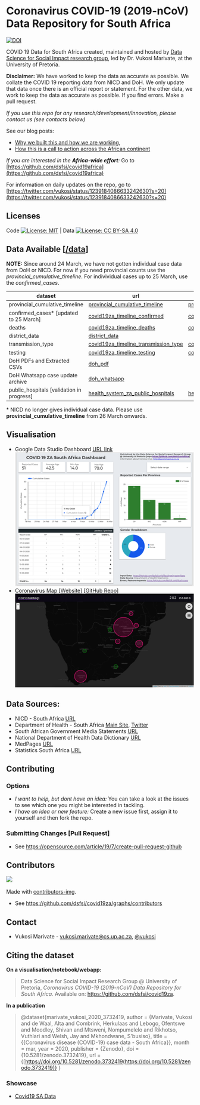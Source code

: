 # Coronavirus COVID-19 (2019-nCoV) Data Repository for South Africa

[![DOI](https://zenodo.org/badge/DOI/10.5281/zenodo.3732419.svg)](https://doi.org/10.5281/zenodo.3732419)

COVID 19 Data for South Africa created, maintained and hosted by [Data Science for Social Impact research group](https://dsfsi.github.io/), led by Dr. Vukosi Marivate, at the University of Pretoria. 

**Disclaimer:** We have worked to keep the data as accurate as possible. We collate the COVID 19 reporting data from NICD and DoH. We only update that data once there is an official report or statement. For the other data, we work to keep the data as accurate as possible. If you find errors. Make a pull request.

*If you use this repo for any research/development/innovation, please contact us (see contacts below)*

See our blog posts: 
* [Why we built this and how we are working](https://dsfsi.github.io/blog/covid19za-dashboard/),
* [How this is a call to action across the African continent](https://dsfsi.github.io/blog/covida19africa-call-to-action/)

*If you are interested in the **Africa-wide effort**:* Go to [https://github.com/dsfsi/covid19africa](https://github.com/dsfsi/covid19africa)

For information on daily updates on the repo, go to [https://twitter.com/vukosi/status/1239184086633242630?s=20](https://twitter.com/vukosi/status/1239184086633242630?s=20)

## Licenses

Code [![License: MIT](https://img.shields.io/badge/License-MIT-yellow.svg)](https://opensource.org/licenses/MIT)  | Data [![License: CC BY-SA 4.0](https://img.shields.io/badge/License-CC%20BY--SA%204.0-lightgrey.svg)](https://creativecommons.org/licenses/by-sa/4.0/)

## Data Available [[/data](/data)]

**NOTE:** Since around 24 March, we have not gotten individual case data from DoH or NICD. For now if you need provincial counts use the *provincial_cumulative_timeline*. For indivividual cases up to 25 March, use the *confirmed_cases*.

| dataset         | url | raw_url[file] |
|-----------------|-----|---------------|
| provincial_cumulative_timeline|  [provincial_cumulative_timeline](/data/covid19za_provincial_cumulative_timeline_confirmed.csv)   |       [provincial_cumulative_timeline.csv](https://raw.githubusercontent.com/dsfsi/covid19za/master/data/covid19za_provincial_cumulative_timeline_confirmed.csv)         |
| confirmed_cases* [updated to 25 March] |  [covid19za_timeline_confirmed](/data/covid19za_timeline_confirmed.csv)   |       [covid19za_timeline_confirmed.csv](https://raw.githubusercontent.com/dsfsi/covid19za/master/data/covid19za_timeline_confirmed.csv)         |
| deaths |  [covid19za_timeline_deaths](/data/covid19za_timeline_deaths.csv)   |       [covid19za_timeline_deaths.csv](https://raw.githubusercontent.com/dsfsi/covid19za/master/data/covid19za_timeline_deaths.csv)         |
| district_data |  [district_data](/data/district_data/)   |            |
| transmission_type |  [covid19za_timeline_transmission_type](/data/covid19za_timeline_transmission_type.csv)   |       [covid19za_timeline_transmission_type.csv](https://raw.githubusercontent.com/dsfsi/covid19za/master/data/covid19za_timeline_transmission_type.csv)         |
| testing |  [covid19za_timeline_testing](/data/covid19za_timeline_testing.csv)   |       [covid19za_timeline_testing.csv](https://raw.githubusercontent.com/dsfsi/covid19za/master/data/covid19za_timeline_testing.csv)         |
|   DoH PDFs and Extracted CSVs |  [doh_pdf](/data/doh_pdf)   |              |
|   DoH Whatsapp case update archive |  [doh_whatsapp](/data/doh_whatsapp)   |              |
|   public_hospitals [validation in progress] |  [health_system_za_public_hospitals](/data/health_system_za_public_hospitals.csv)   |         [health_system_za_public_hospitals.csv](https://raw.githubusercontent.com/dsfsi/covid19za/master/data/health_system_za_public_hospitals.csv)       |

\* NICD no longer gives individual case data. Please use **provincial_cumulative_timeline** from 26 March onwards.

## Visualisation
* Google Data Studio Dashboard [URL link](https://datastudio.google.com/reporting/1b60bdc7-bec7-44c9-ba29-be0e043d8534)
![Dashboard](/visualisation/dashboard.png)
* Coronavirus Map [[Website](https://coronamap.co.za)] [[GitHub Repo](https://github.com/JayWelsh/coronamap)]
![Dashboard](/visualisation/coronamap.png)
## Data Sources:
* NICD - South Africa [URL](http://www.nicd.ac.za/media/alerts/)
* Department of Health - South Africa [Main Site](http://www.health.gov.za/), [Twitter](https://twitter.com/HealthZA/)
* South African Government Media Statements [URL](https://www.gov.za/media-statements)
* National Department of Health Data Dictionary [URL](https://dd.dhmis.org/)
* MedPages [URL](https://www.medpages.info/sf/index.php?page=homepage)
* Statistics South Africa [URL](http://www.statssa.gov.za/)

## Contributing
### Options
* *I want to help, but dont have an idea:* You can take a look at the issues to see which one you might be interested in tackling.
* *I have an idea or new feature:* Create a new issue first, assign it to yourself and then fork the repo. 
### Submitting Changes [Pull Request]
* See https://opensource.com/article/19/7/create-pull-request-github
## Contributors
<a href="https://github.com/dsfsi/covid19za/graphs/contributors">
  <img src="https://contributors-img.web.app/image?repo=dsfsi/covid19za" />
</a>

Made with [contributors-img](https://contributors-img.web.app).
* See https://github.com/dsfsi/covid19za/graphs/contributors

## Contact
* Vukosi Marivate - vukosi.marivate@cs.up.ac.za, [@vukosi](https://twitter.com/vukosi)

## Citing the dataset
**On a visualisation/notebook/webapp:**

> Data Science for Social Impact Research Group @ University of Pretoria, *Coronavirus COVID-19 (2019-nCoV) Data Repository for South Africa.* Available on: https://github.com/dsfsi/covid19za.


**In a publication**
> @dataset{marivate_vukosi_2020_3732419,
  author       = {Marivate, Vukosi and
                  de Waal, Alta and
                  Combrink, Herkulaas and
                  Lebogo, Ofentswe and
                  Moodley, Shivan and
                  Mtsweni, Nompumelelo and
                  Rikhotso, Vuthlari and
                  Welsh, Jay and
                  Mkhondwane, S'busiso},
  title        = {{Coronavirus disease (COVID-19) case data - South 
                   Africa}},
  month        = mar,
  year         = 2020,
  publisher    = {Zenodo},
  doi          = {10.5281/zenodo.3732419},
  url          = {[https://doi.org/10.5281/zenodo.3732419(https://doi.org/10.5281/zenodo.3732419)}
}

### Showcase

* [Covid19 SA Data](https://simonrosen173.github.io/Covid19SAData/)

